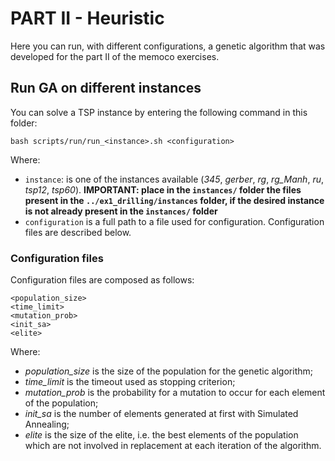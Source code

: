 # PART II - Heuristic

Here you can run, with different configurations, a genetic algorithm that was
developed for the part II of the memoco exercises.

## Run GA on different instances

You can solve a TSP instance by entering the following command in this folder:

    bash scripts/run/run_<instance>.sh <configuration>

Where:
* `instance`: is one of the instances available (*345*, *gerber*, *rg*,
  *rg_Manh*, *ru*, *tsp12*, *tsp60*). __IMPORTANT: place in the `instances/`
  folder the files present in the `../ex1_drilling/instances` folder, if the desired instance is not already present in the `instances/` folder__
* `configuration` is a full path to a file used for configuration.
  Configuration files are described below.

### Configuration files

Configuration files are composed as follows:

    <population_size>
    <time_limit>
    <mutation_prob>
    <init_sa>
    <elite>

Where:
* *population_size* is the size of the population for the genetic algorithm;
* *time_limit* is the timeout used as stopping criterion;
* *mutation_prob* is the probability for a mutation to occur for each element
  of the population;
* *init_sa* is the number of elements generated at first with Simulated
  Annealing;
* *elite* is the size of the elite, i.e. the best elements of the population
  which are not involved in replacement at each iteration of the algorithm.
